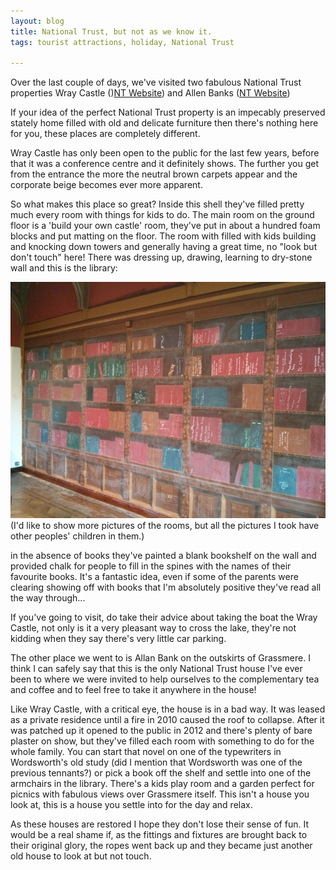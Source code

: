```yaml
---
layout: blog
title: National Trust, but not as we know it.
tags: tourist attractions, holiday, National Trust

---
```


Over the last couple of days, we've visited two fabulous National Trust properties Wray Castle ()[NT Website](http://www.nationaltrust.org.uk/wray-castle/)) and Allen Banks ([NT Website](http://www.nationaltrust.org.uk/allan-bank-and-grasmere/))

If your idea of the perfect National Trust property is an impecably preserved stately home filled with old and delicate furniture then there's nothing here for you, these places are completely different.

Wray Castle has only been open to the public for the last few years, before that it was a conference centre and it definitely shows. The further you get from the entrance the more the neutral brown carpets appear and the corporate beige becomes ever more apparent.

So what makes this place so great? Inside this shell they've filled pretty much every room with things for kids to do. The main room on the ground floor is a 'build your own castle' room, they've put in about a hundred foam blocks and put matting on the floor. The room with filled with kids building and knocking down towers and generally having a great time, no "look but don't touch" here! There was dressing up, drawing, learning to dry-stone wall and this is the library:

<img class="img-responsive center-block" src="/img/2014-08-07-national-trust.jpg"> (I'd like to show more pictures of the rooms, but all the pictures I took have other peoples' children in them.)

in the absence of books they've painted a blank bookshelf on the wall and provided chalk for people to fill in the spines with the names of their favourite books. It's a fantastic idea, even if some of the parents were clearing showing off with books that I'm absolutely positive they've read all the way through... 

If you've going to visit, do take their advice about taking the boat the Wray Castle, not only is it a very pleasant way to cross the lake, they're not kidding when they say there's very little car parking.

The other place we went to is Allan Bank on the outskirts of Grassmere. I think I can safely say that this is the only National Trust house I've ever been to where we were invited to help ourselves to the complementary tea and coffee and to feel free to take it anywhere in the house!

Like Wray Castle, with a critical eye, the house is in a bad way. It was leased as a private residence until a fire in 2010 caused the roof to collapse. After it was patched up it opened to the public in 2012 and there's plenty of bare plaster on show, but they've filled each room with something to do for the whole family. You can start that novel on one of the typewriters in Wordsworth's old study (did I mention that Wordsworth was one of the previous tennants?) or pick a book off the shelf and settle into one of the armchairs in the library. There's a kids play room and a garden perfect for picnics with fabulous views over Grassmere itself. This isn't a house you look at, this is a house you settle into for the day and relax.

As these houses are restored I hope they don't lose their sense of fun. It would be a real shame if, as the fittings and fixtures are brought back to their original glory, the ropes went back up and they became just another old house to look at but not touch.